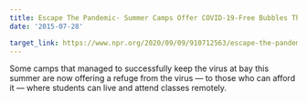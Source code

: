 ```yaml
---
title: Escape The Pandemic- Summer Camps Offer COVID-19-Free Bubbles This Fall
date: '2015-07-28'

target_link: https://www.npr.org/2020/09/09/910712563/escape-the-pandemic-summer-camps-offer-covid-19-free-bubbles-this-fall?utm_medium=RSS&utm_campaign=news
---
```

Some camps that managed to successfully keep the virus at bay this summer are now offering a refuge from the virus — to those who can afford it — where students can live and attend classes remotely. 